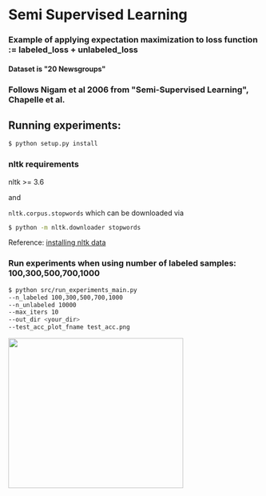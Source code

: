 # Semi Supervised Learning

### Example of applying expectation maximization to loss function := labeled_loss + unlabeled_loss
#### Dataset is "20 Newsgroups"

### Follows Nigam et al 2006 from "Semi-Supervised Learning", Chapelle et al.

## Running experiments:
```bash
$ python setup.py install
```

### nltk requirements
nltk >= 3.6

and

```nltk.corpus.stopwords```
which can be downloaded via

```bash
$ python -m nltk.downloader stopwords
```

Reference: [installing nltk data](https://www.nltk.org/data.html#installing-nltk-data)

### Run experiments when using number of labeled samples: 100,300,500,700,1000
```bash
$ python src/run_experiments_main.py 
--n_labeled 100,300,500,700,1000 
--n_unlabeled 10000 
--max_iters 10 
--out_dir <your_dir> 
--test_acc_plot_fname test_acc.png
```
<img src="https://user-images.githubusercontent.com/7552335/150062562-64e3c1fe-3f08-4dac-80c5-b9eb13e5c4fc.png" width="350" height="300" />

